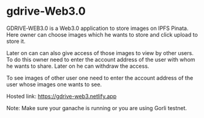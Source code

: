 # gdrive-Web3.0
GDRIVE‑WEB3.0 is a Web3.0 application to store images on IPFS Pinata. Here owner can choose images which he wants to store and click upload to store it.

Later on can can also give access of those images to view by other users. To do this owner need to enter the account address of the user with whom he wants to share. Later on he can withdraw the access. 

To see images of other user one need to enter the account address of the user whose images one wants to see.

Hosted link: https://gdrive-web3.netlify.app

Note: Make sure your ganache is running or you are using Gorli testnet.
